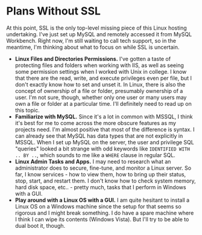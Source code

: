 # Plans Without SSL

At this point, SSL is the only top-level missing piece of this Linux hosting undertaking. I've just set up MySQL and remotely accessed it from MySQL Workbench.
Right now, I'm still waiting to call tech support, so in the meantime, I'm thinking about what to focus on while SSL is uncertain.

- **Linux Files and Directories Permissions.** I've gotten a taste of protecting files and folders when working with IIS, as well as seeing some permission settings
when I worked with Unix in college. I know that there are the read, write, and execute privileges even per file, but I don't exactly know how to set and unset it.
In Linux, there is also the concept of ownership of a file or folder, presumably ownership of a user. I'm not sure, though, whether only one user or many users
may own a file or folder at a particular time. I'll definitely need to read up on this topic.
- **Familiarize with MySQL.** Since it's a lot in common with MSSQL, I think it's best for me to come across the more obscure features as my projects need. I'm almost
positive that most of the difference is syntax. I can already see that MySQL has data types that are not explicitly in MSSQL. When I set up MySQL on the server, the
user and privilege SQL "queries" looked a bit strange with odd keywords like `IDENTIFIED WITH .. BY ..`, which sounds to me like a `WHERE` clause in regular
SQL.
- **Linux Admin Tasks and Apps.** I may need to research what an administrator does to secure, fine-tune, and monitor a Linux server. So far, I know services -
how to view them, how to bring up their status, stop, start, and restart them. I don't know how to check system memory, hard disk space, etc.. - pretty much, tasks
that I perform in Windows with a GUI.
- **Play around with a Linux OS with a GUI.** I am quite hesitant to install a Linux OS on a Windows machine since the setup for that seems so rigorous and I
might break something. I do have a spare machine where I think I can wipe its contents (Windows Vista). But I'll try to be able to dual boot it, though.